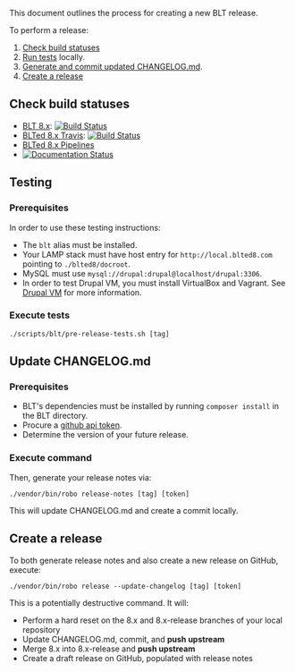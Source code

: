 This document outlines the process for creating a new BLT release.

To perform a release:

1. [Check build statuses](#check-build-statuses)
1. [Run tests](#testing) locally.
1. [Generate and commit updated CHANGELOG.md](#update-changelogmd).
1. [Create a release](#create-a-release)

## Check build statuses

* [BLT 8.x](https://github.com/acquia/blt): [![Build Status](https://travis-ci.org/acquia/blt.svg?branch=8.x)](https://travis-ci.org/acquia/blt)
* [BLTed 8.x Travis](https://github.com/acquia-pso/blted8): [![Build Status](https://travis-ci.org/acquia-pso/blted8.svg?branch=8.x)](https://travis-ci.org/acquia-pso/blted8)
* [BLTed 8.x Pipelines](https://cloud.acquia.com/app/develop/applications/d74d1e87-f611-4e46-ba11-3e9b29cdcbdb/pipelines)
* [![Documentation Status](https://readthedocs.org/projects/blt/badge/?version=8.x)](http://blt.readthedocs.io/en/8.x/?badge=8.x)

## Testing

### Prerequisites

In order to use these testing instructions:

* The `blt` alias must be installed.
* Your LAMP stack must have host entry for `http://local.blted8.com` pointing to `./blted8/docroot`.
* MySQL must use `mysql://drupal:drupal@localhost/drupal:3306`.
* In order to test Drupal VM, you must install VirtualBox and Vagrant. See [Drupal VM](https://github.com/geerlingguy/drupal-vm#quick-start-guide) for more information.

### Execute tests

    ./scripts/blt/pre-release-tests.sh [tag]

## Update CHANGELOG.md

### Prerequisites

* BLT's dependencies must be installed by running `composer install` in the BLT directory.
* Procure a [github api token](https://github.com/skywinder/github-changelog-generator#github-token).
* Determine the version of your future release.

### Execute command

Then, generate your release notes via:

    ./vendor/bin/robo release-notes [tag] [token]


This will update CHANGELOG.md and create a commit locally.

## Create a release

To both generate release notes and also create a new release on GitHub, execute:

    ./vendor/bin/robo release --update-changelog [tag] [token]

This is a potentially destructive command. It will:

 * Perform a hard reset on the 8.x and 8.x-release branches of your local repository
 * Update CHANGELOG.md, commit, and __push upstream__
 * Merge 8.x into 8.x-release and __push upstream__
 * Create a draft release on GitHub, populated with release notes
